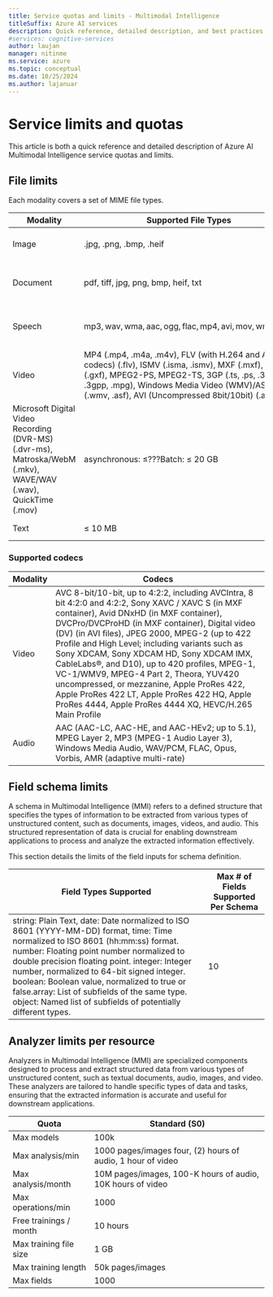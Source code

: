 ```yaml
---
title: Service quotas and limits - Multimodal Intelligence
titleSuffix: Azure AI services
description: Quick reference, detailed description, and best practices for working within Azure AI Multimodal Intelligence service Quotas and Limits
#services: cognitive-services
author: laujan
manager: nitinme
ms.service: azure
ms.topic: conceptual
ms.date: 10/25/2024
ms.author: lajanuar
---
```



# Service limits and quotas

This article is both a quick reference and detailed description of Azure AI Multimodal Intelligence service quotas and limits.

## File limits

Each modality covers a set of MIME file types. 

|Modality| Supported File Types | File Size | Resolution | Length |
|--- | --- | --- | --- | --- |
|Image | .jpg, .png, .bmp, .heif| ≤ 20 MB (OpenAI-enforced) | Min: 50 x 50Max: 10k x 10k |  |
|Document |  pdf, tiff, jpg, png, bmp, heif, txt  | asynchronous: ≤ 200 MB Batch: ≤ 500 MB |  | asynchronous: ≤ 300 pages Batch: ≤ 2,000 pages |
|Speech | mp3, wav, wma, aac, ogg, flac, mp4, avi, mov, wmv, mkv  | asynchronous: ≤ 200MBBatch: ≤ 1 GB |  | asynchronous: ≤ 2hBatch: ≤ 4 hours |
|Video | MP4 (.mp4, .m4a, .m4v), FLV (with H.264 and AAC codecs) (.flv), ISMV (.isma, .ismv), MXF (.mxf), GXF (.gxf), MPEG2-PS, MPEG2-TS, 3GP (.ts, .ps, .3gp, .3gpp, .mpg), Windows Media Video (WMV)/ASF (.wmv, .asf), AVI (Uncompressed 8bit/10bit) (.avi),
Microsoft Digital Video Recording (DVR-MS) (.dvr-ms), Matroska/WebM (.mkv), WAVE/WAV (.wav), QuickTime (.mov)  | asynchronous: ≤???Batch: ≤ 20 GB | Min: 320 x 240Max: 1920 x 1080 | asynchronous: Batch: ≤ 4 hours |
| Text | ≤ 10 MB |  | ≤ 10M characters |

### Supported codecs

|Modality| Codecs |
| --- | ---|
| Video | AVC 8-bit/10-bit, up to 4:2:2, including AVCIntra, 8 bit 4:2:0 and 4:2:2, Sony XAVC / XAVC S (in MXF container), Avid DNxHD (in MXF container), DVCPro/DVCProHD (in MXF container), Digital video (DV) (in AVI files), JPEG 2000, MPEG-2 (up to 422 Profile and High Level; including variants such as Sony XDCAM, Sony XDCAM HD, Sony XDCAM IMX, CableLabs&reg;, and D10), up to 420 profiles, MPEG-1, VC-1/WMV9, MPEG-4 Part 2, Theora, YUV420 uncompressed, or mezzanine, Apple ProRes 422, Apple ProRes 422 LT, Apple ProRes 422 HQ, Apple ProRes 4444, Apple ProRes 4444 XQ, HEVC/H.265 Main Profile |
| Audio | AAC (AAC-LC, AAC-HE, and AAC-HEv2; up to 5.1), MPEG Layer 2, MP3 (MPEG-1 Audio Layer 3), Windows Media Audio, WAV/PCM, FLAC, Opus, Vorbis, AMR (adaptive multi-rate) |

## Field schema limits

A schema in Multimodal Intelligence (MMI) refers to a defined structure that specifies the types of information to be extracted from various types of unstructured content, such as documents, images, videos, and audio. This structured representation of data is crucial for enabling downstream applications to process and analyze the extracted information effectively.

This section details the limits of the field inputs for schema definition.

| Field Types Supported | Max # of Fields Supported Per Schema |
| --- | --- |
| string: Plain Text, date: Date normalized to ISO 8601 (YYYY-MM-DD) format, time: Time normalized to ISO 8601 (hh:mm:ss) format. number: Floating point number normalized to double precision floating point. integer: Integer number, normalized to 64-bit signed integer. boolean: Boolean value, normalized to true or false.array: List of subfields of the same type. object: Named list of subfields of potentially different types. | 10 |

## Analyzer limits per resource

Analyzers in Multimodal Intelligence (MMI) are specialized components designed to process and extract structured data from various types of unstructured content, such as textual documents, audio, images, and video. These analyzers are tailored to handle specific types of data and tasks, ensuring that the extracted information is accurate and useful for downstream applications.

| Quota | Standard (S0) |
| --- | --- |
| Max models | 100k |
| Max analysis/min | 1000 pages/images four, (2) hours of audio, 1 hour of video  |
| Max analysis/month | 10M pages/images, 100-K hours of audio, 10K hours of video |
| Max operations/min | 1000 |
| Free trainings / month | 10 hours |
| Max training file size | 1 GB |
| Max training length | 50k pages/images|
| Max fields | 1000 |
